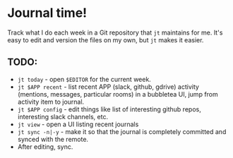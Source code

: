 # Journal time!

Track what I do each week in a Git repository that `jt` maintains for me. It's
easy to edit and version the files on my own, but `jt` makes it easier.

## TODO:

- `jt today` - open `$EDITOR` for the current week.
- `jt $APP recent` - list recent APP (slack, github, gdrive) activity
  (mentions, messages, particular rooms) in a bubbletea UI, jump from activity
  item to journal.
- `jt $APP config` - edit things like list of interesting github repos,
  interesting slack channels, etc.
- `jt view` - open a UI listing recent journals
- `jt sync -n|-y` - make it so that the journal is completely committed and
  synced with the remote.
- After editing, sync.
